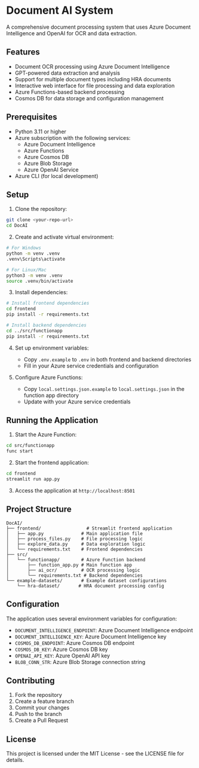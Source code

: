 # Document AI System

A comprehensive document processing system that uses Azure Document Intelligence and OpenAI for OCR and data extraction.

## Features

- Document OCR processing using Azure Document Intelligence
- GPT-powered data extraction and analysis
- Support for multiple document types including HRA documents
- Interactive web interface for file processing and data exploration
- Azure Functions-based backend processing
- Cosmos DB for data storage and configuration management

## Prerequisites

- Python 3.11 or higher
- Azure subscription with the following services:
  - Azure Document Intelligence
  - Azure Functions
  - Azure Cosmos DB
  - Azure Blob Storage
  - Azure OpenAI Service
- Azure CLI (for local development)

## Setup

1. Clone the repository:
```bash
git clone <your-repo-url>
cd DocAI
```

2. Create and activate virtual environment:
```bash
# For Windows
python -m venv .venv
.venv\Scripts\activate

# For Linux/Mac
python3 -m venv .venv
source .venv/bin/activate
```

3. Install dependencies:
```bash
# Install frontend dependencies
cd frontend
pip install -r requirements.txt

# Install backend dependencies
cd ../src/functionapp
pip install -r requirements.txt
```

4. Set up environment variables:
   - Copy `.env.example` to `.env` in both frontend and backend directories
   - Fill in your Azure service credentials and configuration

5. Configure Azure Functions:
   - Copy `local.settings.json.example` to `local.settings.json` in the function app directory
   - Update with your Azure service credentials

## Running the Application

1. Start the Azure Function:
```bash
cd src/functionapp
func start
```

2. Start the frontend application:
```bash
cd frontend
streamlit run app.py
```

3. Access the application at `http://localhost:8501`

## Project Structure

```
DocAI/
├── frontend/                 # Streamlit frontend application
│   ├── app.py              # Main application file
│   ├── process_files.py    # File processing logic
│   ├── explore_data.py     # Data exploration logic
│   └── requirements.txt    # Frontend dependencies
├── src/
│   └── functionapp/        # Azure Function backend
│       ├── function_app.py # Main function app
│       ├── ai_ocr/         # OCR processing logic
│       └── requirements.txt # Backend dependencies
└── example-datasets/       # Example dataset configurations
    └── hra-dataset/       # HRA document processing config
```

## Configuration

The application uses several environment variables for configuration:

- `DOCUMENT_INTELLIGENCE_ENDPOINT`: Azure Document Intelligence endpoint
- `DOCUMENT_INTELLIGENCE_KEY`: Azure Document Intelligence key
- `COSMOS_DB_ENDPOINT`: Azure Cosmos DB endpoint
- `COSMOS_DB_KEY`: Azure Cosmos DB key
- `OPENAI_API_KEY`: Azure OpenAI API key
- `BLOB_CONN_STR`: Azure Blob Storage connection string

## Contributing

1. Fork the repository
2. Create a feature branch
3. Commit your changes
4. Push to the branch
5. Create a Pull Request

## License

This project is licensed under the MIT License - see the LICENSE file for details. 